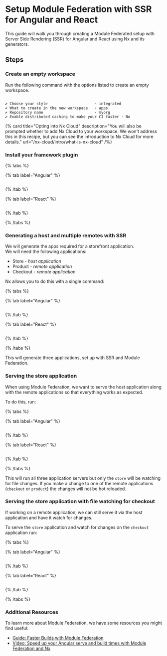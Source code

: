 # Setup Module Federation with SSR for Angular and React

This guide will walk you through creating a Module Federated setup with Server Side Rendering (SSR) for Angular and React using Nx and its generators.

## Steps

### Create an empty workspace

Run the following command with the options listed to create an empty workspace.

```{% command="npx create-nx-workspace@latest" path="~" %}

✔ Choose your style                     · integrated
✔ What to create in the new workspace   · apps
✔ Repository name                       · myorg
✔ Enable distributed caching to make your CI faster · No
```

{% card title="Opting into Nx Cloud" description="You will also be prompted whether to add Nx Cloud to your workspace. We won't address this in this recipe, but you can see the introduction to Nx Cloud for more details." url="/nx-cloud/intro/what-is-nx-cloud" /%}

### Install your framework plugin

{% tabs %}

{% tab label="Angular" %}

```{% command="npm install --save-dev @nx/angular" path="~/myorg" %}

```

{% /tab %}

{% tab label="React" %}

```{% command="npm install --save-dev @nx/react" path="~/myorg" %}

```

{% /tab %}

{% /tabs %}

### Generating a host and multiple remotes with SSR

We will generate the apps required for a storefront application.  
We will need the following applications:

- Store - _host application_
- Product - _remote application_
- Checkout - _remote application_

Nx allows you to do this with a single command:

{% tabs %}

{% tab label="Angular" %}

```{% command="npx nx g @nx/angular:host store --ssr --remotes=product,checkout" path="~/myorg" %}

```

{% /tab %}

{% tab label="React" %}

```{% command="npx nx g @nx/react:host store --ssr --remotes=product,checkout" path="~/myorg" %}

```

{% /tab %}

{% /tabs %}

This will generate three applications, set up with SSR and Module Federation.

### Serving the store application

When using Module Federation, we want to serve the host application along with the remote applications so that everything works as expected.

To do this, run:

{% tabs %}

{% tab label="Angular" %}

```{% command="npx nx serve-ssr store" path="~/myorg" %}

```

{% /tab %}

{% tab label="React" %}

```{% command="npx nx serve store" path="~/myorg" %}

```

{% /tab %}

{% /tabs %}

This will run all three application servers but only the `store` will be watching for file changes. If you make a change to one of the remote applications (`checkout` or `product`) the changes will not be hot reloaded.

### Serving the store application with file watching for checkout

If working on a remote application, we can still serve it via the host application and have it watch for changes.

To serve the `store` application and watch for changes on the `checkout` application run:

{% tabs %}

{% tab label="Angular" %}

```{% command="npx nx serve-ssr store --devRemotes=checkout" path="~/myorg" %}

```

{% /tab %}

{% tab label="React" %}

```{% command="npx nx serve store --devRemotes=checkout" path="~/myorg" %}

```

{% /tab %}

{% /tabs %}

### Additional Resources

To learn more about Module Federation, we have some resources you might find useful:

- [Guide: Faster Builds with Module Federation](/recipes/module-federation/faster-builds)
- [Video: Speed up your Angular serve and build times with Module Federation and Nx](https://www.youtube.com/watch?v=JkcaGzhRjkc)
